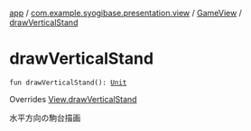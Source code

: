 [app](../../index.md) / [com.example.syogibase.presentation.view](../index.md) / [GameView](index.md) / [drawVerticalStand](./draw-vertical-stand.md)

# drawVerticalStand

`fun drawVerticalStand(): `[`Unit`](https://kotlinlang.org/api/latest/jvm/stdlib/kotlin/-unit/index.html)

Overrides [View.drawVerticalStand](../../com.example.syogibase.presentation.contact/-game-view-contact/-view/draw-vertical-stand.md)

水平方向の駒台描画

